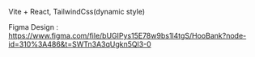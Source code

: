  Vite + React, TailwindCss(dynamic style)
 
 Figma Design : https://www.figma.com/file/bUGIPys15E78w9bs1l4tgS/HooBank?node-id=310%3A486&t=SWTn3A3qUgkn5Ql3-0

